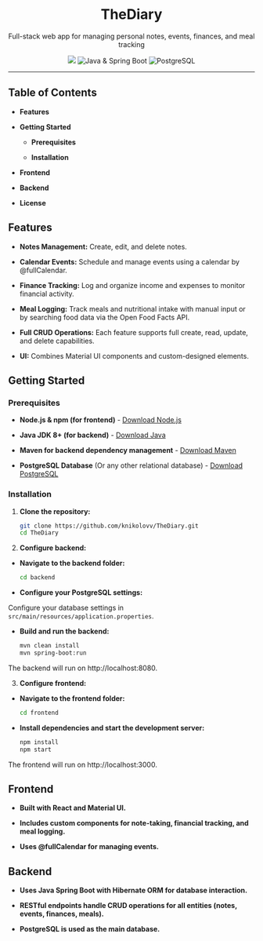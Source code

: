 <div align="center">
  <h1>TheDiary</h1>
  <p>Full-stack web app for managing personal notes, events, finances, and meal tracking</p>
  <img src="https://img.shields.io/badge/JavaScript & React-Frontend-blue">
  <img src="https://img.shields.io/badge/Java & Spring Boot-Backend-brightgreen" alt="Java & Spring Boot">
  <img src="https://img.shields.io/badge/PostgreSQL-Database-blueviolet" alt="PostgreSQL"> 
</div>

---

## Table of Contents

- **Features**

- **Getting Started**

  - **Prerequisites**

  - **Installation**

- **Frontend**

- **Backend**

- **License**

## Features
- **Notes Management:** Create, edit, and delete notes.

- **Calendar Events:** Schedule and manage events using a calendar by @fullCalendar.

- **Finance Tracking:** Log and organize income and expenses to monitor financial activity.

- **Meal Logging:** Track meals and nutritional intake with manual input or by searching food data via the Open Food Facts API.

- **Full CRUD Operations:** Each feature supports full create, read, update, and delete capabilities.

- **UI:** Combines Material UI components and custom-designed elements.


## Getting Started

### Prerequisites

- **Node.js & npm (for frontend)** - [Download Node.js](https://nodejs.org/en)

- **Java JDK 8+ (for backend)** - [Download Java](https://www.oracle.com/java/technologies/downloads/)

- **Maven for backend dependency management** - [Download Maven](https://maven.apache.org/download.cgi)

- **PostgreSQL Database** (Or any other relational database) - [Download PostgreSQL](https://www.postgresql.org/download/)

### Installation

1. **Clone the repository:**

   ```bash
   git clone https://github.com/knikolovv/TheDiary.git
   cd TheDiary
   ```
2. **Configure backend:**

  - **Navigate to the backend folder:**
 
     ```bash
     cd backend
     ```
     
  - **Configure your PostgreSQL settings:**

Configure your database settings in `src/main/resources/application.properties`.

  - **Build and run the backend:**
 
     ```bash
     mvn clean install
     mvn spring-boot:run
     ```

The backend will run on http://localhost:8080.

3. **Configure frontend:**

  - **Navigate to the frontend folder:**

     ```bash
     cd frontend
     ```
  - **Install dependencies and start the development server:**

    ```bash
    npm install
    npm start
    ```

The frontend will run on http://localhost:3000.


## Frontend

- **Built with React and Material UI.**

- **Includes custom components for note-taking, financial tracking, and meal logging.**

- **Uses @fullCalendar for managing events.**

## Backend

- **Uses Java Spring Boot with Hibernate ORM for database interaction.**

- **RESTful endpoints handle CRUD operations for all entities (notes, events, finances, meals).**

- **PostgreSQL is used as the main database.**
